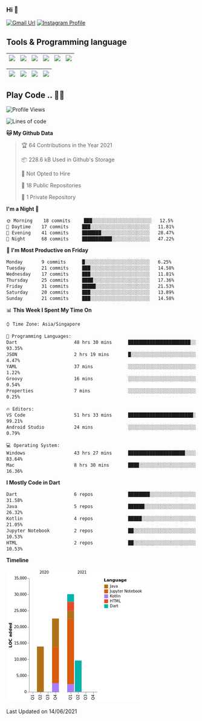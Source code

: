 ### Hi 👋
[![Gmail Url](https://img.shields.io/twitter/url?label=Goggxi@gmail.com&logo=gmail&style=social&url=http%3A%2F%2Fmailto%3Acontact.Goggxi@gmail.com)](mailto:Goggxi@gmail.com) [![Instagram Profile](https://img.shields.io/twitter/url?label=moh_rifkan&logo=instagram&style=social&url=https://www.instagram.com/moh_rifkan/)](https://www.instagram.com/moh_rifkan/)

## Tools & Programming language
| [<img src="https://miro.medium.com/max/2800/1*UpiyYV4onPs4emx-whdVHA.png" width="50">]() | [<img src="https://cdn.svgporn.com/logos/flutter.svg" width="50">]() | [<img src="https://cdn.svgporn.com/logos/jupyter.svg" width="50">]() | [<img src="https://cdn.svgporn.com/logos/mysql.svg" width="50">]() | <img src="https://cdn.svgporn.com/logos/postgresql.svg" width="50"/> | <img src="https://cdn.svgporn.com/logos/firebase.svg" width="50"/>
|-----|----|----|----|----|----|

|[<img src="https://cdn.svgporn.com/logos/kotlin.svg" width="50">]() | [<img src="https://cdn.svgporn.com/logos/java.svg" width="50">]() | [<img src="https://cdn.svgporn.com/logos/dart.svg" width="50">]() | [<img src="https://cdn.svgporn.com/logos/python.svg" width="50">]() |
|---|---|---|---|


## Play Code .. 💬🚀

<!--START_SECTION:waka-->
![Profile Views](http://img.shields.io/badge/Profile%20Views-0-blue)

![Lines of code](https://img.shields.io/badge/From%20Hello%20World%20I%27ve%20Written-76203%20lines%20of%20code-blue)

**🐱 My Github Data** 

> 🏆 64 Contributions in the Year 2021
 > 
> 📦 228.6 kB Used in Github's Storage 
 > 
> 🚫 Not Opted to Hire
 > 
> 📜 18 Public Repositories 
 > 
> 🔑 1 Private Repository 
 > 
**I'm a Night 🦉** 

```text
🌞 Morning    18 commits     ███░░░░░░░░░░░░░░░░░░░░░░   12.5% 
🌆 Daytime    17 commits     ███░░░░░░░░░░░░░░░░░░░░░░   11.81% 
🌃 Evening    41 commits     ███████░░░░░░░░░░░░░░░░░░   28.47% 
🌙 Night      68 commits     ███████████░░░░░░░░░░░░░░   47.22%

```
📅 **I'm Most Productive on Friday** 

```text
Monday       9 commits      █░░░░░░░░░░░░░░░░░░░░░░░░   6.25% 
Tuesday      21 commits     ███░░░░░░░░░░░░░░░░░░░░░░   14.58% 
Wednesday    17 commits     ███░░░░░░░░░░░░░░░░░░░░░░   11.81% 
Thursday     25 commits     ████░░░░░░░░░░░░░░░░░░░░░   17.36% 
Friday       31 commits     █████░░░░░░░░░░░░░░░░░░░░   21.53% 
Saturday     20 commits     ███░░░░░░░░░░░░░░░░░░░░░░   13.89% 
Sunday       21 commits     ███░░░░░░░░░░░░░░░░░░░░░░   14.58%

```


📊 **This Week I Spent My Time On** 

```text
⌚︎ Time Zone: Asia/Singapore

💬 Programming Languages: 
Dart                     48 hrs 30 mins      ███████████████████████░░   93.35% 
JSON                     2 hrs 19 mins       █░░░░░░░░░░░░░░░░░░░░░░░░   4.47% 
YAML                     37 mins             ░░░░░░░░░░░░░░░░░░░░░░░░░   1.22% 
Groovy                   16 mins             ░░░░░░░░░░░░░░░░░░░░░░░░░   0.54% 
Properties               7 mins              ░░░░░░░░░░░░░░░░░░░░░░░░░   0.25%

🔥 Editors: 
VS Code                  51 hrs 33 mins      ████████████████████████░   99.21% 
Android Studio           24 mins             ░░░░░░░░░░░░░░░░░░░░░░░░░   0.79%

💻 Operating System: 
Windows                  43 hrs 27 mins      █████████████████████░░░░   83.64% 
Mac                      8 hrs 30 mins       ████░░░░░░░░░░░░░░░░░░░░░   16.36%

```

**I Mostly Code in Dart** 

```text
Dart                     6 repos             ████████░░░░░░░░░░░░░░░░░   31.58% 
Java                     5 repos             ██████░░░░░░░░░░░░░░░░░░░   26.32% 
Kotlin                   4 repos             █████░░░░░░░░░░░░░░░░░░░░   21.05% 
Jupyter Notebook         2 repos             ██░░░░░░░░░░░░░░░░░░░░░░░   10.53% 
HTML                     2 repos             ██░░░░░░░░░░░░░░░░░░░░░░░   10.53%

```


**Timeline**

![Chart not found](https://raw.githubusercontent.com/Goggxi/Goggxi/main/charts/bar_graph.png) 


 Last Updated on 14/06/2021
<!--END_SECTION:waka-->
